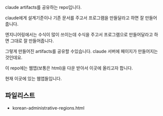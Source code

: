 claude artifacts를 공유하는 repo입니다.

claude에게 설계기준이나 기존 문서를 주고서 프로그램을 만들달라고 하면 잘 만들어줍니다.

엔지니어링에서는 수식이 많이 쓰이는데 수식을 주고서 프로그램으로 만들어달라고 하면 그대로 잘 만들어줍니다.

그렇게 만들어진 artifacts를 공유할 수있습니다. claude 서버에 페이지가 만들어지는 것인데요.

이 repo에는 웹앱(보통은 html)을 다운 받아서 이곳에 올리고자 합니다.

현재 이곳에 있는 웹앱들입니다.

## 파일리스트
- korean-administrative-regions.html
